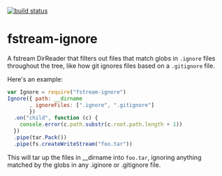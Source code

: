 [![build status](https://secure.travis-ci.org/isaacs/fstream-ignore.png)](http://travis-ci.org/isaacs/fstream-ignore)
# fstream-ignore

A fstream DirReader that filters out files that match globs in `.ignore`
files throughout the tree, like how git ignores files based on a
`.gitignore` file.

Here's an example:

```javascript
var Ignore = require("fstream-ignore")
Ignore({ path: __dirname
       , ignoreFiles: [".ignore", ".gitignore"]
       })
  .on("child", function (c) {
    console.error(c.path.substr(c.root.path.length + 1))
  })
  .pipe(tar.Pack())
  .pipe(fs.createWriteStream("foo.tar"))
```

This will tar up the files in __dirname into `foo.tar`, ignoring
anything matched by the globs in any .iginore or .gitignore file.

